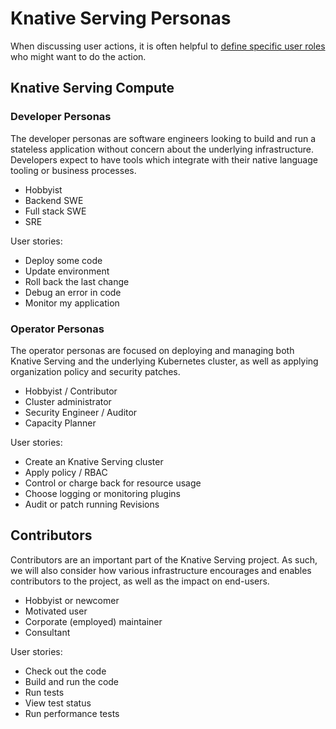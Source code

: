 # Knative Serving Personas

When discussing user actions, it is often helpful to [define specific
user roles](https://en.wikipedia.org/wiki/Persona_(user_experience)) who
might want to do the action.


## Knative Serving Compute

### Developer Personas

The developer personas are software engineers looking to build and run
a stateless application without concern about the underlying
infrastructure. Developers expect to have tools which integrate with
their native language tooling or business processes.

* Hobbyist
* Backend SWE
* Full stack SWE
* SRE

User stories:
* Deploy some code
* Update environment
* Roll back the last change
* Debug an error in code
* Monitor my application

### Operator Personas

The operator personas are focused on deploying and managing both
Knative Serving and the underlying Kubernetes cluster, as well as applying
organization policy and security patches.

* Hobbyist / Contributor
* Cluster administrator
* Security Engineer / Auditor
* Capacity Planner

User stories:
* Create an Knative Serving cluster
* Apply policy / RBAC
* Control or charge back for resource usage
* Choose logging or monitoring plugins
* Audit or patch running Revisions


## Contributors

Contributors are an important part of the Knative Serving project. As such, we
will also consider how various infrastructure encourages and enables
contributors to the project, as well as the impact on end-users.

* Hobbyist or newcomer
* Motivated user
* Corporate (employed) maintainer
* Consultant

User stories:
* Check out the code
* Build and run the code
* Run tests
* View test status
* Run performance tests


